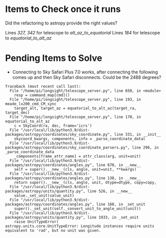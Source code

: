 # Items to Check once it runs
Did the refactoring to astropy provide the right values?

Lines *327, 342* for telescope to *alt_az_to_equatorial*
Lines *184* for telescope to *equatorial_to_alt_az*

# Pending Items to Solve

- Connecting to Sky Safari Plus 7.0 works, after connecting the following comes up and then Sky Safari disconnects. Could be the 2488 degrees?
```
Traceback (most recent call last):
  File "/home/pi/longsight/telescope_server.py", line 650, in <module>
    resp = command_map[cmd]()
  File "/home/pi/longsight/telescope_server.py", line 193, in meade_lx200_cmd_CM_sync
    target_alt, target_az = equatorial_to_alt_az(target_ra, target_dec)
  File "/home/pi/longsight/telescope_server.py", line 170, in equatorial_to_alt_az
    c = SkyCoord(ra, dec, frame='icrs')
  File "/usr/local/lib/python3.9/dist-packages/astropy/coordinates/sky_coordinate.py", line 331, in __init__
    skycoord_kwargs, components, info = _parse_coordinate_data(
  File "/usr/local/lib/python3.9/dist-packages/astropy/coordinates/sky_coordinate_parsers.py", line 296, in _parse_coordinate_data
    _components[frame_attr_name] = attr_class(arg, unit=unit)
  File "/usr/local/lib/python3.9/dist-packages/astropy/coordinates/angles.py", line 670, in __new__
    self = super().__new__(cls, angle, unit=unit, **kwargs)
  File "/usr/local/lib/python3.9/dist-packages/astropy/coordinates/angles.py", line 138, in __new__
    return super().__new__(cls, angle, unit, dtype=dtype, copy=copy,
  File "/usr/local/lib/python3.9/dist-packages/astropy/units/quantity.py", line 526, in __new__
    value._set_unit(value_unit)
  File "/usr/local/lib/python3.9/dist-packages/astropy/coordinates/angles.py", line 160, in _set_unit
    super()._set_unit(self._convert_unit_to_angle_unit(unit))
  File "/usr/local/lib/python3.9/dist-packages/astropy/units/quantity.py", line 1933, in _set_unit
    raise UnitTypeError(
astropy.units.core.UnitTypeError: Longitude instances require units equivalent to 'rad', but no unit was given.
```


